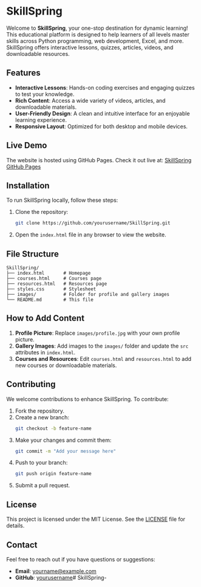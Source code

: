 # SkillSpring

Welcome to **SkillSpring**, your one-stop destination for dynamic learning! This educational platform is designed to help learners of all levels master skills across Python programming, web development, Excel, and more. SkillSpring offers interactive lessons, quizzes, articles, videos, and downloadable resources.

## Features
- **Interactive Lessons**: Hands-on coding exercises and engaging quizzes to test your knowledge.
- **Rich Content**: Access a wide variety of videos, articles, and downloadable materials.
- **User-Friendly Design**: A clean and intuitive interface for an enjoyable learning experience.
- **Responsive Layout**: Optimized for both desktop and mobile devices.

## Live Demo
The website is hosted using GitHub Pages. Check it out live at: [SkillSpring GitHub Pages](https://github.com/yourusername/SkillSpring)

## Installation
To run SkillSpring locally, follow these steps:
1. Clone the repository:
   ```bash
   git clone https://github.com/yourusername/SkillSpring.git
   ```
2. Open the `index.html` file in any browser to view the website.

## File Structure
```
SkillSpring/
├── index.html       # Homepage
├── courses.html     # Courses page
├── resources.html   # Resources page
├── styles.css       # Stylesheet
├── images/          # Folder for profile and gallery images
└── README.md        # This file
```

## How to Add Content
1. **Profile Picture**: Replace `images/profile.jpg` with your own profile picture.
2. **Gallery Images**: Add images to the `images/` folder and update the `src` attributes in `index.html`.
3. **Courses and Resources**: Edit `courses.html` and `resources.html` to add new courses or downloadable materials.

## Contributing
We welcome contributions to enhance SkillSpring. To contribute:
1. Fork the repository.
2. Create a new branch:
   ```bash
   git checkout -b feature-name
   ```
3. Make your changes and commit them:
   ```bash
   git commit -m "Add your message here"
   ```
4. Push to your branch:
   ```bash
   git push origin feature-name
   ```
5. Submit a pull request.

## License
This project is licensed under the MIT License. See the [LICENSE](LICENSE) file for details.

## Contact
Feel free to reach out if you have questions or suggestions:
- **Email**: yourname@example.com
- **GitHub**: [yourusername](https://github.com/yourusername)# SkillSpring-
